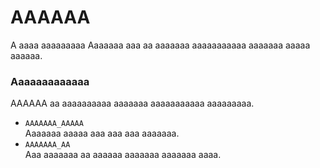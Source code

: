 # AAAAAA
A aaaa aaaaaaaaa Aaaaaaa aaa aa aaaaaaa aaaaaaaaaaa aaaaaaa aaaaa aaaaaa.

### Aaaaaaaaaaaaa
AAAAAA aa aaaaaaaaaa aaaaaaa aaaaaaaaaaa aaaaaaaaa.
- `AAAAAAA_AAAAA` \
	Aaaaaaa aaaaa aaa aaa aaa aaaaaaa.
- `AAAAAAA_AA` \
	Aaa aaaaaaa aa aaaaaa aaaaaaa aaaaaaa aaaa.
